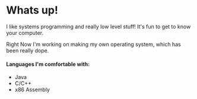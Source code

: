 # Whats up!

I like systems programming and really low level stuff! It's fun to get to know your computer.

Right Now I'm working on making my own operating system, which has been really dope.

#### Languages I'm comfortable with:
* Java
* C/C++
* x86 Assembly
